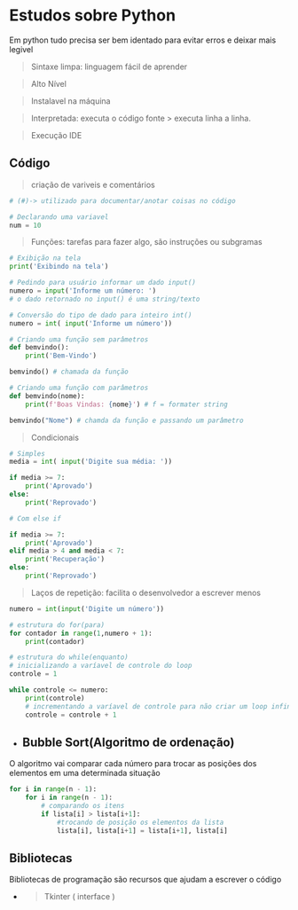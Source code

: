 # Estudos sobre Python

Em python tudo precisa ser bem identado para evitar erros e deixar mais legivel

> Sintaxe limpa: linguagem fácil de aprender

> Alto Nível

> Instalavel na máquina

> Interpretada: executa o código fonte > executa linha a linha.

> Execução IDE

## Código

> criação de variveis e comentários

```py
# (#)-> utilizado para documentar/anotar coisas no código

# Declarando uma variavel
num = 10
```

> Funções: tarefas para fazer algo, são instruções ou subgramas

```py
# Exibição na tela
print('Exibindo na tela')

# Pedindo para usuário informar um dado input()
numero = input('Informe um número: ')
# o dado retornado no input() é uma string/texto

# Conversão do tipo de dado para inteiro int()
numero = int( input('Informe um número'))

# Criando uma função sem parâmetros
def bemvindo():
    print('Bem-Vindo')

bemvindo() # chamada da função

# Criando uma função com parâmetros
def bemvindo(nome):
    print(f'Boas Vindas: {nome}') # f = formater string

bemvindo("Nome") # chamda da função e passando um parâmetro

```

> Condicionais

```py
# Simples
media = int( input('Digite sua média: '))

if media >= 7:
    print('Aprovado')
else:
    print('Reprovado')

# Com else if

if media >= 7:
    print('Aprovado')
elif media > 4 and media < 7:
    print('Recuperação')
else:
    print('Reprovado')

```

> Laços de repetição: facilita o desenvolvedor a escrever menos

```py
numero = int(input('Digite um número'))

# estrutura do for(para)
for contador in range(1,numero + 1):
    print(contador)

# estrutura do while(enquanto)
# inicializando a varíavel de controle do loop
controle = 1

while controle <= numero:
    print(controle)
    # incrementando a varíavel de controle para não criar um loop infinito
    controle = controle + 1

```

- ## Bubble Sort(Algoritmo de ordenação)

O algoritmo vai comparar cada número para trocar as posições dos elementos em uma determinada situação

```py
for i in range(n - 1):
    for i in range(n - 1):
        # comparando os itens
        if lista[i] > lista[i+1]:
            #trocando de posição os elementos da lista
            lista[i], lista[i+1] = lista[i+1], lista[i]

```

## Bibliotecas

Bibliotecas de programação são recursos que ajudam a escrever o código

- > Tkinter ( interface )
